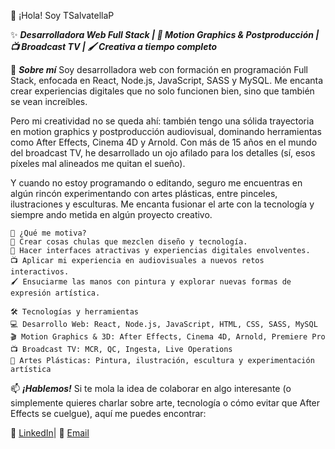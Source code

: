 👋 ¡Hola! Soy TSalvatellaP

✨ ***Desarrolladora Web Full Stack | 🎨 Motion Graphics & Postproducción | 📺 Broadcast TV | 🖌️ Creativa a tiempo completo***

🚀 ***Sobre mí***
Soy desarrolladora web con formación en programación Full Stack, enfocada en React, Node.js, JavaScript, SASS y MySQL. Me encanta crear experiencias digitales que no solo funcionen bien, sino que también se vean increíbles.

Pero mi creatividad no se queda ahí: también tengo una sólida trayectoria en motion graphics y postproducción audiovisual, dominando herramientas como After Effects, Cinema 4D y Arnold. Con más de 15 años en el mundo del broadcast TV, he desarrollado un ojo afilado para los detalles (sí, esos píxeles mal alineados me quitan el sueño).

Y cuando no estoy programando o editando, seguro me encuentras en algún rincón experimentando con artes plásticas, entre pinceles, ilustraciones y esculturas. Me encanta fusionar el arte con la tecnología y siempre ando metida en algún proyecto creativo.
```
🎯 ¿Qué me motiva?
🚀 Crear cosas chulas que mezclen diseño y tecnología.
🎨 Hacer interfaces atractivas y experiencias digitales envolventes.
📺 Aplicar mi experiencia en audiovisuales a nuevos retos interactivos.
🖌️ Ensuciarme las manos con pintura y explorar nuevas formas de expresión artística.

🛠 Tecnologías y herramientas
💻 Desarrollo Web: React, Node.js, JavaScript, HTML, CSS, SASS, MySQL
🎬 Motion Graphics & 3D: After Effects, Cinema 4D, Arnold, Premiere Pro
📺 Broadcast TV: MCR, QC, Ingesta, Live Operations
🎨 Artes Plásticas: Pintura, ilustración, escultura y experimentación artística
```

📫 ***¡Hablemos!***
Si te mola la idea de colaborar en algo interesante (o simplemente quieres charlar sobre arte, tecnología o cómo evitar que After Effects se cuelgue), aquí me puedes encontrar:

🔗 [LinkedIn](https://www.linkedin.com/in/taniasalvatella/)| 📩 [Email](mailto:tsalvatellap@gmail.com)
